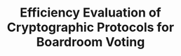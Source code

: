 ---
title: "Efficiency Evaluation of Cryptographic Protocols for Boardroom Voting"
collection: preprints
permalink: /publications/2015-06-Efficiency-Evaluation-of-Cryptographic-Protocols-for-Boardroom-Voting
venue: 'Efficiency Evaluation of Cryptographic Protocols for Boardroom Voting'
pages: '1-19'
publisher: 'Cryptology ePrint Archive, Paper 2015/558'
year: '2015'
paperurl: 'https://eprint.iacr.org/2015/558'
citation: ' Oksana Kulyk,  Stephan Neumann,  <b>Jurlind Budurushi</b>,  Melanie Volkamer,  Rolf Haenni,  Reto Koenig,  Philemon Bergen</br> Efficiency Evaluation of Cryptographic Protocols for Boardroom Voting</br>'
---